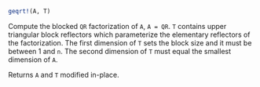 ```julia
geqrt!(A, T)
```

Compute the blocked `QR` factorization of `A`, `A = QR`. `T` contains upper triangular block reflectors which parameterize the elementary reflectors of the factorization. The first dimension of `T` sets the block size and it must be between 1 and `n`. The second dimension of `T` must equal the smallest dimension of `A`.

Returns `A` and `T` modified in-place.
